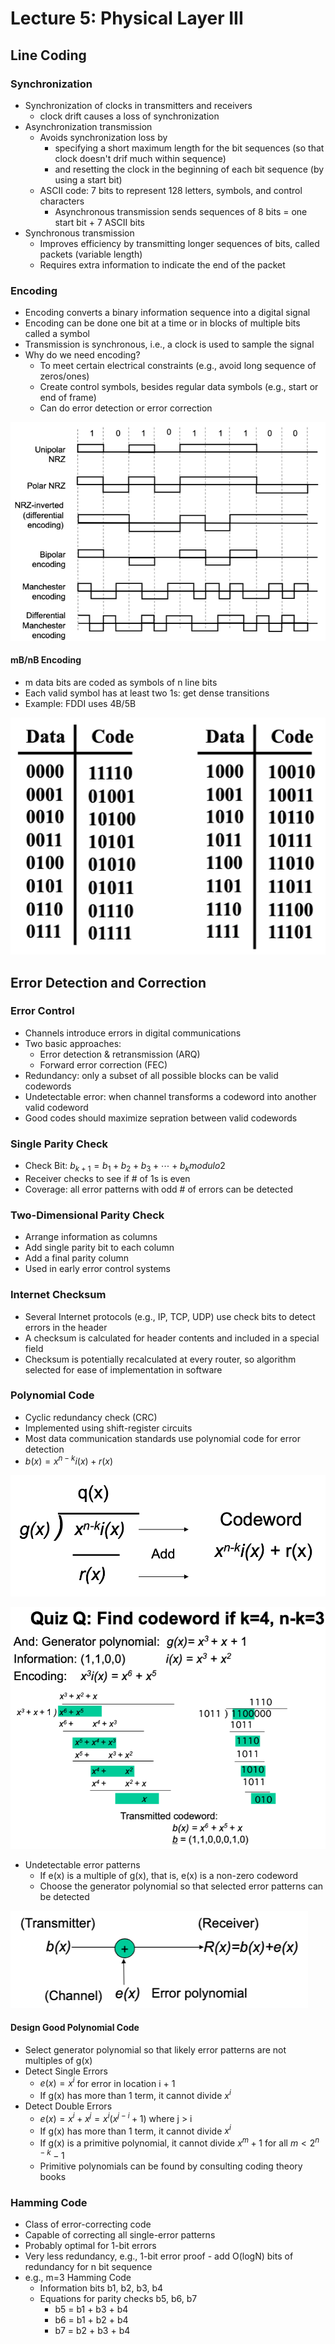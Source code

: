 # Lecture 5: Physical Layer III

## Line Coding

### Synchronization

* Synchronization of clocks in transmitters and receivers
  * clock drift causes a loss of synchronization
* Asynchronization transmission
  * Avoids synchronization loss by
    * specifying a short maximum length for the bit sequences (so that clock doesn't drif much within sequence)
    * and resetting the clock in the beginning of each bit sequence (by using a start bit)
  * ASCII code: 7 bits to represent 128 letters, symbols, and control characters
    * Asynchronous transmission sends sequences of 8 bits = one start bit + 7 ASCII bits
* Synchronous transmission
  * Improves efficiency by transmitting longer sequences of bits, called packets (variable length)
  * Requires extra information to indicate the end of the packet

### Encoding

* Encoding converts a binary information sequence into a digital signal
* Encoding can be done one bit at a time or in blocks of multiple bits called a symbol
* Transmission is synchronous, i.e., a clock is used to sample the signal
* Why do we need encoding?
  * To meet certain electrical constraints (e.g., avoid long sequence of zeros/ones)
  * Create control symbols, besides regular data symbols (e.g., start or end of frame)
  * Can do error detection or error correction

![line_coding_examples](images/lecture05-physical3/line_coding_examples.png)

#### mB/nB Encoding

* m data bits are coded as symbols of n line bits
* Each valid symbol has at least two 1s: get dense transitions
* Example: FDDI uses 4B/5B

![4b5b_encoding](images/lecture05-physical3/4b5b_encoding.png)

## Error Detection and Correction

### Error Control

* Channels introduce errors in digital communications
* Two basic approaches:
  * Error detection & retransmission (ARQ)
  * Forward error correction (FEC)
* Redundancy: only a subset of all possible blocks can be valid codewords
* Undetectable error: when channel transforms a codeword into another valid codeword
* Good codes should maximize sepration between valid codewords

### Single Parity Check

* Check Bit: $b_{k+1} = b_1 + b_2 + b_3 + \cdots + b_k modulo 2$
* Receiver checks to see if # of 1s is even
* Coverage: all error patterns with odd # of errors can be detected

### Two-Dimensional Parity Check

* Arrange information as columns
* Add single parity bit to each column
* Add a final parity column
* Used in early error control systems

### Internet Checksum

* Several Internet protocols (e.g., IP, TCP, UDP) use check bits to detect errors in the header
* A checksum is calculated for header contents and included in a special field
* Checksum is potentially recalculated at every router, so algorithm selected for ease of implementation in software

### Polynomial Code

* Cyclic redundancy check (CRC)
* Implemented using shift-register circuits
* Most data communication standards use polynomial code for error detection
* $b(x) = x^{n-k}i(x) + r(x)$

![crc](images/lecture05-physical3/crc.png)

![find_polynomial_codeword](images/lecture05-physical3/find_polynomial_codeword.png)

* Undetectable error patterns
  * If e(x) is a multiple of g(x), that is, e(x) is a non-zero codeword
  * Choose the generator polynomial so that selected error patterns can be detected

![undetectable_error_patterns](images/lecture05-physical3/undetectable_error_patterns.png)

#### Design Good Polynomial Code

* Select generator polynomial so that likely error patterns are not multiples of g(x)
* Detect Single Errors
  * $e(x) = x^i$ for error in location i + 1
  * If g(x) has more than 1 term, it cannot divide $x^i$
* Detect Double Errors
  * $e(x) = x^i + x^j = x^i (x^{j-i} + 1)$ where j > i
  * If g(x) has more than 1 term, it cannot divide $x^i$
  * If g(x) is a primitive polynomial, it cannot divide $x^m + 1$ for all $m < 2^{n-k} - 1$
  * Primitive polynomials can be found by consulting coding theory books

### Hamming Code

* Class of error-correcting code
* Capable of correcting all single-error patterns
* Probably optimal for 1-bit errors
* Very less redundancy, e.g., 1-bit error proof - add O(logN) bits of redundancy for n bit sequence
* e.g., m=3 Hamming Code
  * Information bits b1, b2, b3, b4
  * Equations for parity checks b5, b6, b7
    * b5 = b1 + b3 + b4
    * b6 = b1 + b2 + b4
    * b7 = b2 + b3 + b4